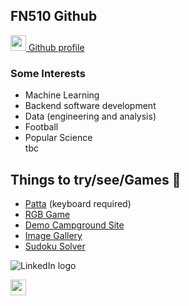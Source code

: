 ## FN510 Github
<a href='https://github.com/FN510'><img src='https://cdn0.iconfinder.com/data/icons/octicons/1024/mark-github-512.png' width="25px"> Github profile</a>

### Some Interests 
- Machine Learning
- Backend software development
- Data (engineering and analysis)
- Football
- Popular Science <br>
tbc
 

## Things to try/see/Games 🤠

- [Patta](https://fn510.github.io/patta/) (keyboard required)
- [RGB Game](https://fn510.github.io/ColourGame/)
- [Demo Campground Site](https://fn-campgroundtest.herokuapp.com/)
- [Image Gallery](https://fn510.github.io/ImageGallery/)
- [Sudoku Solver](https://fn-sudoku.herokuapp.com/)




![LinkedIn logo](/assets/LinkedIn_icon_circle.svg)


<a href='https://www.linkedin.com/in/franklin-ngemoh'><img src='/assets/LinkedIn_icon_circle.svg' width='25px'></a>
